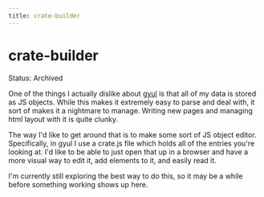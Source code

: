 ```yaml
---
title: crate-builder
---
```


# crate-builder

Status: Archived

One of the things I actually dislike about [gyul](/wiki/gyul) is that all of my data
is stored as JS objects. While this makes it extremely easy to parse and deal
with, it sort of makes it a nightmare to manage. Writing new pages and managing
html layout with it is quite clunky.

The way I'd like to get around that is to make some sort of JS object editor.
Specifically, in gyul I use a crate.js file which holds all of the entries
you're looking at. I'd like to be able to just open that up in a browser and
have a more visual way to edit it, add elements to it, and easily read it.

I'm currently still exploring the best way to do this, so it may be a while
before something working shows up here.

```scala mdoc:tags:crate-builder
```
